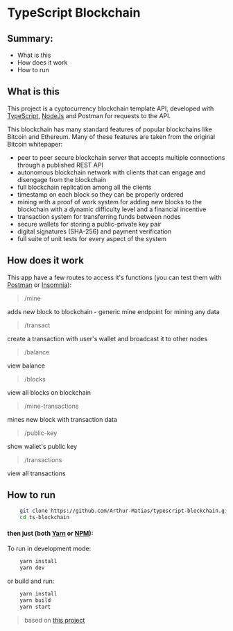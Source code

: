 # TypeScript Blockchain

## Summary:

 - What is this
 - How does it work
 - How to run

## What is this

This project is a cyptocurrency blockchain template API, developed with [TypeScript](https://www.typescriptlang.org/), [NodeJs](https://nodejs.org/) and Postman for requests to the API.

This blockchain has many standard features of popular blockchains like Bitcoin and Ethereum. Many of these features are taken from the original Bitcoin whitepaper:

 - peer to peer secure blockchain server that accepts multiple connections through a published REST API
 - autonomous blockchain network with clients that can engage and disengage from the blockchain
 - full blockchain replication among all the clients
 - timestamp on each block so they can be properly ordered
 - mining with a proof of work system for adding new blocks to the blockchain with a dynamic difficulty level and a financial incentive
 - transaction system for transferring funds between nodes
 - secure wallets for storing a public-private key pair
 - digital signatures (SHA-256) and payment verification
 - full suite of unit tests for every aspect of the system

## How does it work

This app have a few routes to access it's functions (you can test them with [Postman](https://www.postman.com/) or [Insomnia](https://insomnia.rest/)):

> /mine

adds new block to blockchain - generic mine endpoint for mining any data

> /transact

create a transaction with user's wallet and broadcast it to other nodes

> /balance

view balance

> /blocks

view all blocks on blockchain

> /mine-transactions

mines new block with transaction data

> /public-key

show wallet's public key

> /transactions

view all transactions


## How to run

```bash
    git clone https://github.com/Arthur-Matias/typescript-blockchain.git
    cd ts-blockchain
```

#### then just (both [Yarn](https://yarnpkg.com/) or [NPM](https://www.npmjs.com/)):

To run in development mode:

```bash
    yarn install
    yarn dev
```

or build and run:

```bash
    yarn install
    yarn build
    yarn start
```

> based on [this project](https://github.com/gomisha/blockchain)
